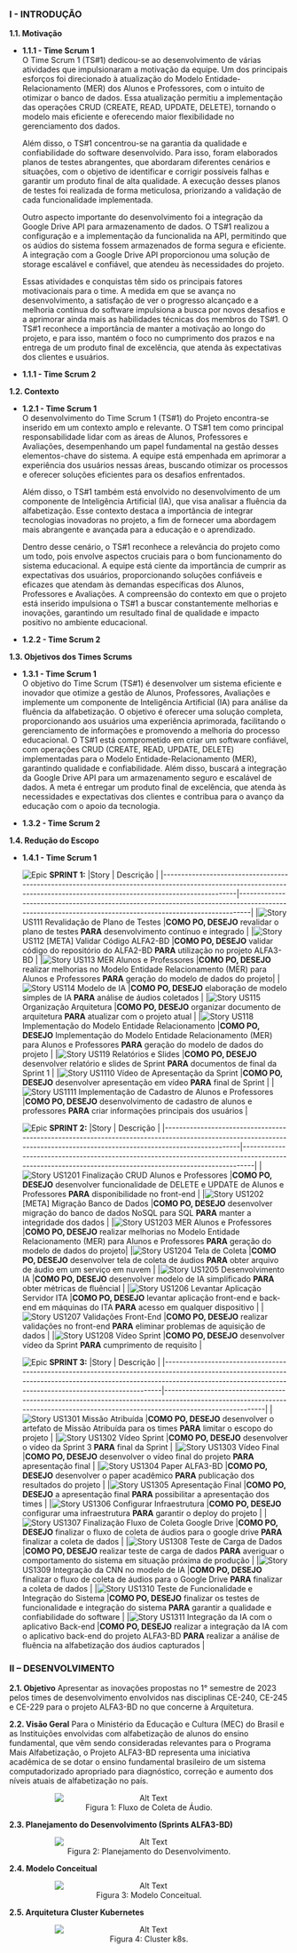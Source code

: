 ### **I - INTRODUÇÃO**

**1.1. Motivação**
 - **1.1.1 - Time Scrum 1**
    <br/>
    O Time Scrum 1 (TS#1) dedicou-se ao desenvolvimento de várias atividades que impulsionaram a motivação da equipe. Um dos principais esforços foi direcionado à atualização do Modelo Entidade-Relacionamento (MER) dos Alunos e Professores, com o intuito de otimizar o banco de dados. Essa atualização permitiu a implementação das operações CRUD (CREATE, READ, UPDATE, DELETE), tornando o modelo mais eficiente e oferecendo maior flexibilidade no gerenciamento dos dados.

    Além disso, o TS#1 concentrou-se na garantia da qualidade e confiabilidade do software desenvolvido. Para isso, foram elaborados planos de testes abrangentes, que abordaram diferentes cenários e situações, com o objetivo de identificar e corrigir possíveis falhas e garantir um produto final de alta qualidade. A execução desses planos de testes foi realizada de forma meticulosa, priorizando a validação de cada funcionalidade implementada.

    Outro aspecto importante do desenvolvimento foi a integração da Google Drive API para armazenamento de dados. O TS#1 realizou a configuração e a implementação da funcionalida na API, permitindo que os aúdios do sistema fossem armazenados de forma segura e eficiente. A integração com a Google Drive API proporcionou uma solução de storage escalável e confiável, que atendeu às necessidades do projeto.

    Essas atividades e conquistas têm sido os principais fatores motivacionais para o time. A medida em que se avança no desenvolvimento, a satisfação de ver o progresso alcançado e a melhoria contínua do software impulsiona a busca por novos desafios e a aprimorar ainda mais as habilidades técnicas dos membros do TS#1. O TS#1 reconhece a importância de manter a motivação ao longo do projeto, e para isso, mantém o foco no cumprimento dos prazos e na entrega de um produto final de excelência, que atenda às expectativas dos clientes e usuários.

 - **1.1.1 - Time Scrum 2**
    <br/>

**1.2. Contexto**
 - **1.2.1 - Time Scrum 1**
    <br/>
    O desenvolvimento do Time Scrum 1 (TS#1) do Projeto encontra-se inserido em um contexto amplo e relevante. O TS#1 tem como principal responsabilidade lidar com as áreas de Alunos, Professores e Avaliações, desempenhando um papel fundamental na gestão desses elementos-chave do sistema. A equipe está empenhada em aprimorar a experiência dos usuários nessas áreas, buscando otimizar os processos e oferecer soluções eficientes para os desafios enfrentados.

    Além disso, o TS#1 também está envolvido no desenvolvimento de um componente de Inteligência Artificial (IA), que visa analisar a fluência da alfabetização. Esse contexto destaca a importância de integrar tecnologias inovadoras no projeto, a fim de fornecer uma abordagem mais abrangente e avançada para a educação e o aprendizado.

    Dentro desse cenário, o TS#1 reconhece a relevância do projeto como um todo, pois envolve aspectos cruciais para o bom funcionamento do sistema educacional. A equipe está ciente da importância de cumprir as expectativas dos usuários, proporcionando soluções confiáveis e eficazes que atendam às demandas específicas dos Alunos, Professores e Avaliações. A compreensão do contexto em que o projeto está inserido impulsiona o TS#1 a buscar constantemente melhorias e inovações, garantindo um resultado final de qualidade e impacto positivo no ambiente educacional.

 - **1.2.2 - Time Scrum 2**
    <br/>

**1.3. Objetivos dos Times Scrums**
 - **1.3.1 - Time Scrum 1**
    <br/>
    O objetivo do Time Scrum (TS#1) é desenvolver um sistema eficiente e inovador que otimize a gestão de Alunos, Professores, Avaliações e implemente um componente de Inteligência Artificial (IA) para análise da fluência da alfabetização. O objetivo é oferecer uma solução completa, proporcionando aos usuários uma experiência aprimorada, facilitando o gerenciamento de informações e promovendo a melhoria do processo educacional. O TS#1 está comprometido em criar um software confiável, com operações CRUD (CREATE, READ, UPDATE, DELETE) implementadas para o Modelo Entidade-Relacionamento (MER), garantindo qualidade e confiabilidade. Além disso, buscará a integração da Google Drive API para um armazenamento seguro e escalável de dados. A meta é entregar um produto final de excelência, que atenda às necessidades e expectativas dos clientes e contribua para o avanço da educação com o apoio da tecnologia.

 - **1.3.2 - Time Scrum 2**
    <br/>

**1.4. Redução do Escopo**
 - **1.4.1 - Time Scrum 1**

    ![Epic](https://user-images.githubusercontent.com/89356780/229957736-64a40537-3607-421a-afdd-e581db9e55ea.svg) **SPRINT 1:**
    |Story                                                                                                                                                                    | Descrição                                                                                                                                             |
    |-------------------------------------------------------------------------------------------------------------------------------------------------------------------------|-------------------------------------------------------------------------------------------------------------------------------------------------------|
    |![Story](https://user-images.githubusercontent.com/89356780/229957815-ea747c93-b861-40c7-8a2d-bc43c1b2973a.svg) US111 Revalidação de Plano de Testes                     |**COMO PO, DESEJO** revalidar o plano de testes **PARA** desenvolvimento contínuo e integrado                                                          |
    |![Story](https://user-images.githubusercontent.com/89356780/229957815-ea747c93-b861-40c7-8a2d-bc43c1b2973a.svg) US112 [META] Validar Código ALFA2-BD                     |**COMO PO, DESEJO** validar código do repositório do ALFA2-BD **PARA** utilização no projeto ALFA3-BD                                                  |
    |![Story](https://user-images.githubusercontent.com/89356780/229957815-ea747c93-b861-40c7-8a2d-bc43c1b2973a.svg) US113 MER Alunos e Professores                           |**COMO PO, DESEJO** realizar melhorias no Modelo Entidade Relacionamento (MER) para Alunos e Professores **PARA** geração do modelo de dados do projeto|
    |![Story](https://user-images.githubusercontent.com/89356780/229957815-ea747c93-b861-40c7-8a2d-bc43c1b2973a.svg) US114 Modelo de IA                                       |**COMO PO, DESEJO** elaboração de modelo simples de IA **PARA** análise de áudios coletados                                                            |
    |![Story](https://user-images.githubusercontent.com/89356780/229957815-ea747c93-b861-40c7-8a2d-bc43c1b2973a.svg) US115 Organização Arquitetura                            |**COMO PO, DESEJO** organizar documento de arquitetura **PARA** atualizar com o projeto atual                                                          |
    |![Story](https://user-images.githubusercontent.com/89356780/229957815-ea747c93-b861-40c7-8a2d-bc43c1b2973a.svg) US118 Implementação do Modelo Entidade Relacionamento    |**COMO PO, DESEJO** Implementação do Modelo Entidade Relacionamento (MER) para Alunos e Professores **PARA** geração do modelo de dados do projeto     |
    |![Story](https://user-images.githubusercontent.com/89356780/229957815-ea747c93-b861-40c7-8a2d-bc43c1b2973a.svg) US119 Relatórios e Slides                                |**COMO PO, DESEJO** desenvolver relatório e slides de Sprint **PARA** documentos de final da Sprint 1                                                  |
    |![Story](https://user-images.githubusercontent.com/89356780/229957815-ea747c93-b861-40c7-8a2d-bc43c1b2973a.svg) US1110 Vídeo de Apresentação da Sprint                   |**COMO PO, DESEJO** desenvolver apresentação em vídeo **PARA** final de Sprint                                                                         |
    |![Story](https://user-images.githubusercontent.com/89356780/229957815-ea747c93-b861-40c7-8a2d-bc43c1b2973a.svg) US1111 Implementação de Cadastro de Alunos e Professores |**COMO PO, DESEJO** desenvolvimento de cadastro de alunos e professores **PARA** criar informações principais dos usuários                             |

    ![Epic](https://user-images.githubusercontent.com/89356780/229957736-64a40537-3607-421a-afdd-e581db9e55ea.svg) **SPRINT 2:**
    |Story                                                                                                                                                                    | Descrição                                                                                                                                             |
    |-------------------------------------------------------------------------------------------------------------------------------------------------------------------------|-------------------------------------------------------------------------------------------------------------------------------------------------------|
    |![Story](https://user-images.githubusercontent.com/89356780/229957815-ea747c93-b861-40c7-8a2d-bc43c1b2973a.svg) US1201 Finalização CRUD Alunos e Professores             |**COMO PO, DESEJO** desenvolver funcionalidade de DELETE e UPDATE de Alunos e Professores **PARA** disponibilidade no front-end                        |
    |![Story](https://user-images.githubusercontent.com/89356780/229957815-ea747c93-b861-40c7-8a2d-bc43c1b2973a.svg) US1202 [META] Migração Banco de Dados                    |**COMO PO, DESEJO** desenvolver migração do banco de dados NoSQL para SQL **PARA** manter a integridade dos dados                                      |
    |![Story](https://user-images.githubusercontent.com/89356780/229957815-ea747c93-b861-40c7-8a2d-bc43c1b2973a.svg) US1203 MER Alunos e Professores                          |**COMO PO, DESEJO** realizar melhorias no Modelo Entidade Relacionamento (MER) para Alunos e Professores **PARA** geração do modelo de dados do projeto|
    |![Story](https://user-images.githubusercontent.com/89356780/229957815-ea747c93-b861-40c7-8a2d-bc43c1b2973a.svg) US1204 Tela de Coleta                                    |**COMO PO, DESEJO** desenvolver tela de coleta de áudios **PARA** obter arquivo de áudio em um serviço em nuvem                                        |
    |![Story](https://user-images.githubusercontent.com/89356780/229957815-ea747c93-b861-40c7-8a2d-bc43c1b2973a.svg) US1205 Desenvolvimento IA                                |**COMO PO, DESEJO** desenvolver modelo de IA simplificado **PARA** obter métricas de fluêncial                                                         |
    |![Story](https://user-images.githubusercontent.com/89356780/229957815-ea747c93-b861-40c7-8a2d-bc43c1b2973a.svg) US1206 Levantar Aplicação Servidor ITA                   |**COMO PO, DESEJO** levantar aplicação front-end e back-end em máquinas do ITA **PARA** acesso em qualquer dispositivo                                 |
    |![Story](https://user-images.githubusercontent.com/89356780/229957815-ea747c93-b861-40c7-8a2d-bc43c1b2973a.svg) US1207 Validações Front-End                              |**COMO PO, DESEJO** realizar validações no front-end **PARA** eliminar problemas de aquisição de dados                                                 |
    |![Story](https://user-images.githubusercontent.com/89356780/229957815-ea747c93-b861-40c7-8a2d-bc43c1b2973a.svg) US1208 Vídeo Sprint                                      |**COMO PO, DESEJO** desenvolver vídeo da Sprint **PARA** cumprimento de requisito                                                                      |

    ![Epic](https://user-images.githubusercontent.com/89356780/229957736-64a40537-3607-421a-afdd-e581db9e55ea.svg) **SPRINT 3:**
    |Story                                                                                                                                                                                                                        | Descrição                                                                                                                                                                      |
    |-----------------------------------------------------------------------------------------------------------------------------------------------------------------------------------------------------------------------------|--------------------------------------------------------------------------------------------------------------------------------------------------------------------------------|
    |![Story](https://user-images.githubusercontent.com/89356780/229957815-ea747c93-b861-40c7-8a2d-bc43c1b2973a.svg) US1301 Missão Atribuída                                                                                      |**COMO PO, DESEJO** desenvolver o artefato de Missão Atribuída para os times **PARA**  limitar o escopo do projeto                                                              |
    |![Story](https://user-images.githubusercontent.com/89356780/229957815-ea747c93-b861-40c7-8a2d-bc43c1b2973a.svg) US1302 Vídeo Sprint                                                                                          |**COMO PO, DESEJO** desenvolver o vídeo da Sprint 3 **PARA**  final da Sprint                                                                                                   |
    |![Story](https://user-images.githubusercontent.com/89356780/229957815-ea747c93-b861-40c7-8a2d-bc43c1b2973a.svg) US1303 Vídeo Final                                                                                           |**COMO PO, DESEJO** desenvolver o vídeo final do projeto **PARA**  apresentação final                                                                                           |
    |![Story](https://user-images.githubusercontent.com/89356780/229957815-ea747c93-b861-40c7-8a2d-bc43c1b2973a.svg) US1304 Paper ALFA3-BD                                                                                        |**COMO PO, DESEJO** desenvolver o paper acadêmico **PARA**  publicação dos resultados do projeto                                                                                |
    |![Story](https://user-images.githubusercontent.com/89356780/229957815-ea747c93-b861-40c7-8a2d-bc43c1b2973a.svg) US1305 Apresentação Final                                                                                    |**COMO PO, DESEJO** a apresentação final **PARA**  possibilitar a apresentação dos times                                                                                        |
    |![Story](https://user-images.githubusercontent.com/89356780/229957815-ea747c93-b861-40c7-8a2d-bc43c1b2973a.svg) US1306 Configurar Infraestrutura                                                                             |**COMO PO, DESEJO** configurar uma infraestrutura **PARA**  garantir o deploy do projeto                                                                                        |
    |![Story](https://user-images.githubusercontent.com/89356780/229957815-ea747c93-b861-40c7-8a2d-bc43c1b2973a.svg) US1307 Finalização Fluxo de Coleta Google Drive                                                              |**COMO PO, DESEJO** finalizar o fluxo de coleta de áudios para o google drive **PARA**  finalizar a coleta de dados                                                             |
    |![Story](https://user-images.githubusercontent.com/89356780/229957815-ea747c93-b861-40c7-8a2d-bc43c1b2973a.svg) US1308 Teste de Carga de Dados                                                                               |**COMO PO, DESEJO** realizar teste de carga de dados **PARA**  averiguar o comportamento do sistema em situação próxima de produção                                             |
    |![Story](https://user-images.githubusercontent.com/89356780/229957815-ea747c93-b861-40c7-8a2d-bc43c1b2973a.svg) US1309 Integração da CNN no modelo de IA                                                                     |**COMO PO, DESEJO** finalizar o fluxo de coleta de áudios para o Google Drive **PARA**  finalizar a coleta de dados                                                             |
    |![Story](https://user-images.githubusercontent.com/89356780/229957815-ea747c93-b861-40c7-8a2d-bc43c1b2973a.svg) US1310 Teste de Funcionalidade e Integração do Sistema                                                       |**COMO PO, DESEJO** finalizar os testes de funcionalidade e integração do sistema **PARA** garantir a qualidade e confiabilidade do software                                    |
    |![Story](https://user-images.githubusercontent.com/89356780/229957815-ea747c93-b861-40c7-8a2d-bc43c1b2973a.svg) US1311 Integração da IA com o aplicativo Back-end                                                            |**COMO PO, DESEJO** realizar a integração da IA com o aplicativo back-end do projeto ALFA3-BD **PARA** realizar a análise de fluência na alfabetização dos áudios capturados    |

### **II – DESENVOLVIMENTO**
**2.1. Objetivo**
Apresentar as inovações propostas no 1° semestre de 2023 pelos times de desenvolvimento envolvidos nas disciplinas CE-240, CE-245 e CE-229 para o projeto ALFA3-BD no que concerne à Arquitetura.

**2.2. Visão Geral**
Para o Ministério da Educação e Cultura (MEC) do Brasil e as Instituições envolvidas com alfabetização de alunos do ensino fundamental, que vêm sendo consideradas relevantes para o Programa Mais Alfabetização, o Projeto ALFA3-BD representa uma iniciativa acadêmica de se dotar o ensino fundamental brasileiro de um sistema computadorizado apropriado para diagnóstico, correção e aumento dos níveis atuais de alfabetização no país.

<figure>
  <div align="center">
    <img src="images/fluxo_de_audio.png" alt="Alt Text" style="display: block; margin-left: auto; margin-right: auto; max-width: 80%;">
    <figcaption >Figura 1: Fluxo de Coleta de Áudio.</figcaption>
  </div>
</figure>

**2.3. Planejamento do Desenvolvimento (Sprints ALFA3-BD)**

<figure>
  <div align="center">
    <img src="images/planejamento.png" alt="Alt Text" style="display: block; margin-left: auto; margin-right: auto; max-width: 80%;">
    <figcaption >Figura 2: Planejamento do Desenvolvimento.</figcaption>
  </div>
</figure>

**2.4. Modelo Conceitual**

<figure>
  <div align="center">
    <img src="images/modelo_conceitual.png" alt="Alt Text" style="display: block; margin-left: auto; margin-right: auto; max-width: 80%;">
    <figcaption >Figura 3: Modelo Conceitual.</figcaption>
  </div>
</figure>

**2.5. Arquitetura Cluster Kubernetes**

<figure>
  <div align="center">
    <img src="images/ALFA3-BD.drawio.png" alt="Alt Text" style="display: block; margin-left: auto; margin-right: auto; max-width: 80%;">
    <figcaption >Figura 4: Cluster k8s.</figcaption>
  </div>
</figure>